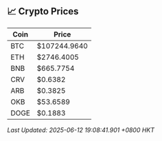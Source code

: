 ## 📈 Crypto Prices

| Coin | Price |
| ---- | ----- |
| BTC | $107244.9640 |
| ETH | $2746.4005 |
| BNB | $665.7754 |
| CRV | $0.6382 |
| ARB | $0.3825 |
| OKB | $53.6589 |
| DOGE | $0.1883 |

_Last Updated: 2025-06-12 19:08:41.901 +0800 HKT_